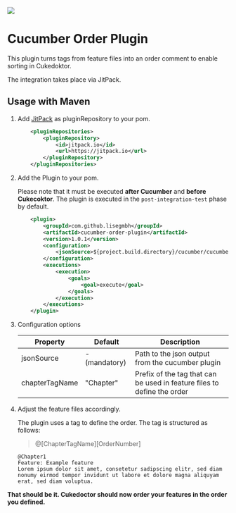 [![](https://jitpack.io/v/lisegmbh/cucumber-order-plugin.svg)](https://jitpack.io/#lisegmbh/cucumber-order-plugin)

# Cucumber Order Plugin

This plugin turns tags from feature files into an order comment to enable sorting in Cukedoktor.

The integration takes place via JitPack.

## Usage with Maven

1. Add [JitPack](https://jitpack.io/#lisegmbh/cucumber-order-plugin) as pluginRepository to your pom.

    ```XML
        <pluginRepositories>
            <pluginRepository>
                <id>jitpack.io</id>
                <url>https://jitpack.io</url>
            </pluginRepository>
        </pluginRepositories>
    ```

2. Add the Plugin to your pom.

   Please note that it must be executed **after Cucumber** and **before Cukecoktor**.
   The plugin is executed in the ``post-integration-test`` phase by default.

    ```XML
        <plugin>
            <groupId>com.github.lisegmbh</groupId>
            <artifactId>cucumber-order-plugin</artifactId>
            <version>1.0.1</version>
            <configuration>
                <jsonSource>${project.build.directory}/cucumber/cucumber.json</jsonSource>
            </configuration>
            <executions>
                <execution>
                    <goals>
                        <goal>execute</goal>
                    </goals>
                </execution>
            </executions>
        </plugin>
    ```

3. Configuration options

    | Property | Default | Description |
    |----------|---------|-------------|
    | jsonSource | - (mandatory) | Path to the json output from the cucumber plugin|
    | chapterTagName | "Chapter" | Prefix of the tag that can be used in feature files to define  the order|

4. Adjust the feature files accordingly.

    The plugin uses a tag to define the order. The tag is structured as follows:
    >@[ChapterTagName][OrderNumber]

    ```Gherkin
    @Chapter1
    Feature: Example feature
    Lorem ipsum dolor sit amet, consetetur sadipscing elitr, sed diam nonumy eirmod tempor invidunt ut labore et dolore magna aliquyam erat, sed diam voluptua.
    ```

**That should be it. Cukedoctor should now order your features in the order you defined.**
